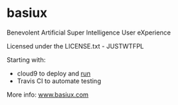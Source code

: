# basiux
Benevolent Artificial Super Intelligence User eXperience

Licensed under the LICENSE.txt - JUSTWTFPL

Starting with:
- cloud9 to deploy and [run](run.basiux.com)
- Travis CI to automate testing

More info: www.basiux.com
